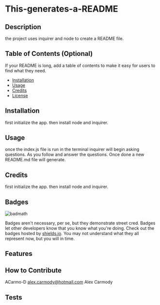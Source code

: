# This-generates-a-README
## Description
the project uses inquirer and node to create a README file.
## Table of Contents (Optional)
If your README is long, add a table of contents to make it easy for users to find what they need.
- [Installation](#installation)
- [Usage](#usage)
- [Credits](#credits)
- [License](#license)
## Installation
first initialize the app. then install node and inquirer.
## Usage
once the index.js file is run in the terminal inquirer will begin asking questions. As you follow and answer the questions. Once done a new README.md file will generate.
## Credits
first initialize the app. then install node and inquirer.
## Badges
![badmath](https://img.shields.io/github/languages/top/nielsenjared/badmath)

Badges aren't necessary, per se, but they demonstrate street cred. Badges let other developers know that you know what you're doing. Check out the badges hosted by [shields.io](https://shields.io/). You may not understand what they all represent now, but you will in time.
## Features
## How to Contribute
ACarmo-D
alex.carmody@hotmail.com
Alex Carmody
## Tests
